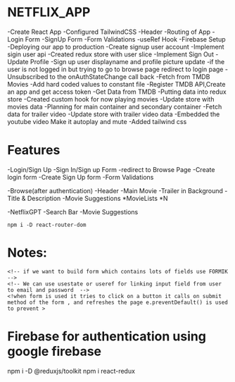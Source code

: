 # NETFLIX_APP

-Create React App
-Configured TailwindCSS
-Header
-Routing of App
-Login Form
-SignUp Form
-Form Validations
-useRef Hook
-Firebase Setup
-Deploying our app to production
-Create signup user account
-Implement sigin user api
-Created redux store with user slice
-Implement Sign Out
-Update Profile
-Sign up user displayname and profile picture update
-if the user is not logged in but trying to go to browse page redirect to login page
-Unsubscribed to the onAuthStateChange call back
-Fetch from TMDB Movies
-Add hard coded values to constant file
-Register TMDB API,Create an app and get access token
-Get Data from TMDB 
-Putting data into redux store
-Created custom hook for now playing movies
-Update store with movies data
-Planning for main container and secondary container 
-Fetch data for trailer video
-Update store with trailer video data
-Embedded the youtube video Make it autoplay and mute
-Added tailwind css

# Features

-Login/Sign Up
-Sign In/Sign up Form
-redirect to Browse Page
-Create login form
-Create Sign Up form
-Form Validations

-Browse(after authentication)
-Header
-Main Movie
-Trailer in Background
-Title & Description
-Movie Suggestions
*MovieLists *N

-NetflixGPT
-Search Bar
-Movie Suggestions

    npm i -D react-router-dom

# Notes:

    <!-- if we want to build form which contains lots of fields use FORMIK -->
    <!-- We can use usestate or useref for linking input field from user to email and password  -->
    <!when form is used it tries to click on a button it calls on submit method of the form , and refreshes the page e.preventDefault() is used to prevent >

# Firebase for authentication using google firebase

npm i -D @reduxjs/toolkit
npm i react-redux
